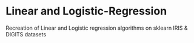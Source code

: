 # Linear and Logistic-Regression
Recreation of Linear and Logistic regression algorithms on sklearn IRIS &amp; DIGITS datasets
